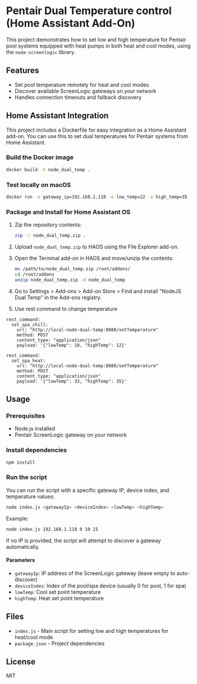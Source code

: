 # Pentair Dual Temperature control (Home Assistant Add-On)

This project demonstrates how to set low and high temperature for Pentair pool systems equipped with heat pumps in both heat and cool modes, using the `node-screenlogic` library.

## Features
- Set pool temperature remotely for heat and cool modes
- Discover available ScreenLogic gateways on your network
- Handles connection timeouts and fallback discovery


## Home Assistant Integration

This project includes a Dockerfile for easy integration as a Home Assistant add-on. You can use this to set dual temperatures for Pentair systems from Home Assistant.

### Build the Docker image
```bash
docker build -t node_dual_temp .
```

### Test locally on macOS
```bash
docker run -e gateway_ip=192.168.1.118 -e low_temp=22 -e high_temp=35 -e device_index=0 node_dual_temp
```


### Package and Install for Home Assistant OS
1. Zip the repository contents:
	```bash
	zip -r node_dual_temp.zip .
	```
2. Upload `node_dual_temp.zip` to HAOS using the File Explorer add-on.
3. Open the Terminal add-on in HAOS and move/unzip the contents:
	```bash
	mv /path/to/node_dual_temp.zip /root/addons/
	cd /root/addons
	unzip node_dual_temp.zip -d node_dual_temp
	```
4. Go to Settings > Add-ons > Add-on Store > Find and install "NodeJS Dual Temp" in the Add-ons registry.

5. Use rest command to change temperature

```
rest_command:
  set_spa_chill:
    url: "http://local-node-dual-temp:8080/setTemperature"
    method: POST
    content_type: "application/json"
    payload: '{"lowTemp": 10, "highTemp": 12}'

rest_command:
  set_spa_heat:
    url: "http://local-node-dual-temp:8080/setTemperature"
    method: POST
    content_type: "application/json"
    payload: '{"lowTemp": 33, "highTemp": 35}'
```

## Usage

### Prerequisites
- Node.js installed
- Pentair ScreenLogic gateway on your network

### Install dependencies
```bash
npm install
```


### Run the script
You can run the script with a specific gateway IP, device index, and temperature values:
```bash
node index.js <gatewayIp> <deviceIndex> <lowTemp> <highTemp>
```
Example:
```bash
node index.js 192.168.1.118 0 10 15
```
If no IP is provided, the script will attempt to discover a gateway automatically.

#### Parameters
- `gatewayIp`: IP address of the ScreenLogic gateway (leave empty to auto-discover)
- `deviceIndex`: Index of the pool/spa device (usually 0 for pool, 1 for spa)
- `lowTemp`: Cool set point temperature
- `highTemp`: Heat set point temperature

## Files
- `index.js` - Main script for setting low and high temperatures for heat/cool mode
- `package.json` - Project dependencies

## License
MIT
